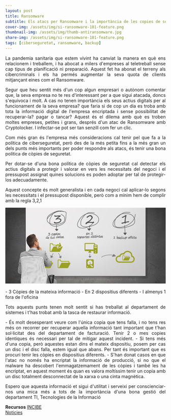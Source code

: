 ```yaml
---
layout: post
title: Ransomware
subtitle: Els atacs per Ransomware i la importància de les copies de seguretat
cover-img: /assets/img/si-ransomware-101-feature.png
thumbnail-img: /assets/img/thumb-antiransomware.jpg
share-img: /assets/img/si-ransomware-101-feature.png
tags: [ciberseguretat, ransomware, backup]
---
```


<p align="justify">La pandemia sanitaria que estem vivint ha canviat la manera en què ens relacionem i treballem, i ha abocat a milers d'empreses al teletreball sense cap tipus
de planificació ni preparació. Aquest fet ha abonat el terreny als cibercriminals i els ha permés augmentar la seva quota de clients mitjançant eines com el Ransomware.</p>

<p align="justify">Segur que heu sentit més d'un cop algun empresari o autònom comentar que, la seva empresa no te res d'interessant per a que sigui atacada, doncs s'equivoca i molt. A cas no tenen importància els seus actius digitals per al funcionament de la seva empresa? que faria si de cop un dia es troba amb tota la informació digital de l'empresa encriptada i sense possibilitat de recuperar-la? pagar o tancar?  
Aquest és el dilema amb què es troben moltes empreses, petites i grans, després d'un atac de Ransomware amb Cryptolocker. I infectar-se pot ser tan senzill com fer un clic.</p>

<p align="justify">Com més gran és l'empresa més consideracions cal tenir pel que fa a la política de ciberseguretat, però des de la més petita fins a la més gran un dels punts més importants per poder respondre als atacs, és tenir una bona política de còpies de seguretat.</p>

<p align="justify">Per dotar-se d'una bona política de còpies de seguretat cal detectar els actius digitals a protegir i valorar en vers les necessitats del negoci i el pressupost assignat quines solucions es poden adoptar per tal de protegir-los adecuadamente.</p>

<p align="justify">Aquest concepte és molt generalista i en cada negoci cal aplicar-lo segons les necessitats i el pressupost disponible, però com a mínim hem de complir amb la regla 3,2,1</p>

![regla321](/assets/img/321-post.png)
<p align="justify">
- 3 Còpies de la mateixa informació
- En 2 dispositius diferents
- I almenys 1 fora de l'oficina
</p>

<p align="justify">Tots aquests punts tenen molt sentit si has treballat al departament de sistemes i t'has trobat amb la tasca de restaurar informació.</p>

<p align="justify">
- És molt desesperant veure com l'única copia que tens falla, i no tens res més on recorrer per recuperar aquella informació tant important que t'han sol·licitat des del departament de facturació. Tenir 2 o mes copies identiques és necessari per tal de mitigar aquest incident. 
- Si tens més d'una copia, però aquestes estan dins el mateix dispositiu, posem per cas un disc i el disc falla, estem igual que abans. Per tant és important que es procuri tenir les còpies en dispositius diferents. 
- S'han donat casos en que l'atac no només ha encriptat la informació de producció, si no que el malware ha descobert l'emmagatzemament de les còpies i també les ha encriptat, en aquest moment és quan es valora moltíssim tenir un copia amb un disc totalment desconnectat de la xarxa o una cinta magnètica.
</p>

<p align="justify">Espero que aquesta informació et sigui d'utilitat i serveixi per conscienciar-nos una mica més a tots de la importància d'una bona gestió del departament TI, Tecnologies de la Informació</p>

**Recursos**
[INCIBE](https://www.incibe.es/protege-tu-empresa/herramientas/politicas)  
[Noticies](https://cso.computerworld.es/cibercrimen/el-53-de-las-empresas-espanolas-fueron-victimas-de-un-ataque-de-ransomware-en-2019)
